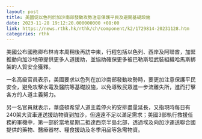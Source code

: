 ```yaml
---
layout: post
title: 美國促以色列於加沙南部發動攻勢注意保護平民及避開基礎設施
date: 2023-11-28 19:12:20.000000000 +08:00
link: https://news.rthk.hk/rthk/ch/component/k2/1729814-20231128.htm
categories: rthk
---
```


美國公布國務卿布林肯本周稍後再訪中東，行程包括以色列、西岸及阿聯酋，加緊推動向加沙地帶提供更多人道援助，並協助確保更多被巴勒斯坦武裝組織哈馬斯綁架的人質安全獲釋。

一名高級官員表示，美國要求以色列在加沙南部發動攻勢時，要更加注意保護平民安全，避免攻擊水電及醫院等基礎設施，以免導致民眾進一步流離失所，進而打擊各方的人道主義努力。

另一名官員就表示，華盛頓希望人道主義停火的安排盡量延長，又指現時每日有240架大貨車運送援助物資到加沙，但遠遠不足以滿足需求；美國3部執行救援任務的軍機中，第一部於當地星期二抵達西奈半島北部，透過埃及向加沙運送聯合國提供的藥物、醫療器材、糧食援助及冬季用品等急需物資。
